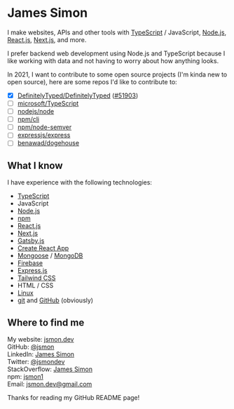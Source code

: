 # James Simon
I make websites, APIs and other tools with [TypeScript](https://github.com/microsoft/TypeScript) / JavaScript, [Node.js](https://github.com/nodejs/node), [React.js](https://github.com/facebook/react), [Next.js](https://github.com/vercel/next.js), and more.

I prefer backend web development using Node.js and TypeScript because I like working with data and not having to worry about how anything looks.

In 2021, I want to contribute to some open source projects (I'm kinda new to open source), here are some repos I'd like to contribute to:
- [x] [DefinitelyTyped/DefinitelyTyped](https://github.com/DefinitelyTyped/DefinitelyTyped) ([#51903](https://github.com/DefinitelyTyped/DefinitelyTyped/pull/51903))
- [ ] [microsoft/TypeScript](https://github.com/microsoft/TypeScript)
- [ ] [nodejs/node](https://github.com/nodejs/node)
- [ ] [npm/cli](https://github.com/npm/cli)
- [ ] [npm/node-semver](https://github.com/npm/node-semver)
- [ ] [expressjs/express](https://github.com/expressjs/express)
- [ ] [benawad/dogehouse](https://github.com/benawad/dogehouse)

## What I know
I have experience with the following technologies:
* [TypeScript](https://github.com/microsoft/TypeScript)
* JavaScript
* [Node.js](https://github.com/nodejs/node)
* [npm](https://github.com/npm/cli)
* [React.js](https://github.com/facebook/react)
* [Next.js](https://github.com/vercel/next.js)
* [Gatsby.js](https://github.com/gatsbyjs/gatsby)
* [Create React App](https://github.com/facebook/create-react-app)
* [Mongoose](https://github.com/Automattic/mongoose) / [MongoDB](https://github.com/mongodb/node-mongodb-native)
* [Firebase](https://github.com/firebase/firebase-js-sdk)
* [Express.js](https://github.com/expressjs/express)
* [Tailwind CSS](https://github.com/tailwindlabs/tailwindcss)
* HTML / CSS
* [Linux](https://github.com/torvalds/linux)
* [git](https://github.com/git/git) and [GitHub](https://github.com/) (obviously)

## Where to find me
My website: [jsmon.dev](https://jsmon.dev/)  
GitHub: [@jsmon](https://github.com/jsmon)  
LinkedIn: [James Simon](https://www.linkedin.com/in/james-simon-a19baa206)  
Twitter: [@jsmondev](https://twitter.com/jsmondev)  
StackOverflow: [James Simon](https://stackoverflow.com/users/15100869)  
npm: [jsmon1](https://www.npmjs.com/~jsmon1)  
Email: [jsmon.dev@gmail.com](mailto:jsmon.dev@gmail.com)  

Thanks for reading my GitHub README page!
